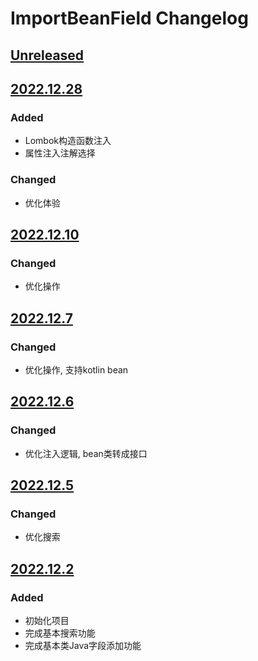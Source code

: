 <!-- Keep a Changelog guide -> https://keepachangelog.com -->

# ImportBeanField Changelog

## [Unreleased]

## [2022.12.28]

### Added
- Lombok构造函数注入
- 属性注入注解选择

### Changed
- 优化体验

## [2022.12.10]

### Changed
- 优化操作

## [2022.12.7]

### Changed
- 优化操作, 支持kotlin bean

## [2022.12.6]

### Changed
- 优化注入逻辑, bean类转成接口

## [2022.12.5]

### Changed
- 优化搜索

## [2022.12.2]

### Added
- 初始化项目
- 完成基本搜索功能
- 完成基本类Java字段添加功能

[Unreleased]: https://github.com/2720851545/ImportBeanField/compare/v2022.12.28...HEAD
[2022.12.28]: https://github.com/2720851545/ImportBeanField
[2022.12.10]: https://github.com/2720851545/ImportBeanField
[2022.12.7]: https://github.com/2720851545/ImportBeanField
[2022.12.6]: https://github.com/2720851545/ImportBeanField
[2022.12.5]: https://github.com/2720851545/ImportBeanField
[2022.12.2]: https://github.com/2720851545/ImportBeanField/compare/v2022.12.5...v2022.12.2
